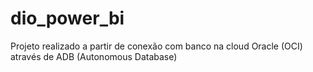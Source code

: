 # dio_power_bi
Projeto realizado a partir de conexão com banco na cloud Oracle (OCI) através de ADB (Autonomous Database)
